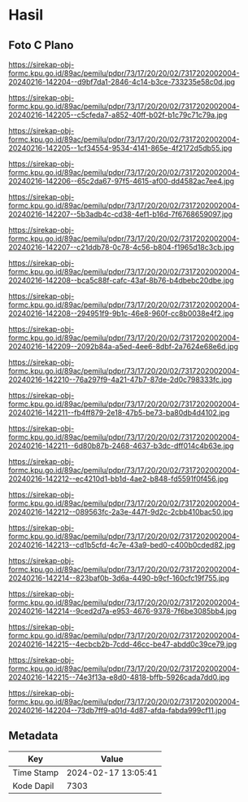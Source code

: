 # Hasil

## Foto C Plano

https://sirekap-obj-formc.kpu.go.id/89ac/pemilu/pdpr/73/17/20/20/02/7317202002004-20240216-142204--d9bf7da1-2846-4c14-b3ce-733235e58c0d.jpg

https://sirekap-obj-formc.kpu.go.id/89ac/pemilu/pdpr/73/17/20/20/02/7317202002004-20240216-142205--c5cfeda7-a852-40ff-b02f-b1c79c71c79a.jpg

https://sirekap-obj-formc.kpu.go.id/89ac/pemilu/pdpr/73/17/20/20/02/7317202002004-20240216-142205--1cf34554-9534-4141-865e-4f2172d5db55.jpg

https://sirekap-obj-formc.kpu.go.id/89ac/pemilu/pdpr/73/17/20/20/02/7317202002004-20240216-142206--65c2da67-97f5-4615-af00-dd4582ac7ee4.jpg

https://sirekap-obj-formc.kpu.go.id/89ac/pemilu/pdpr/73/17/20/20/02/7317202002004-20240216-142207--5b3adb4c-cd38-4ef1-b16d-7f6768659097.jpg

https://sirekap-obj-formc.kpu.go.id/89ac/pemilu/pdpr/73/17/20/20/02/7317202002004-20240216-142207--c21ddb78-0c78-4c56-b804-f1965d18c3cb.jpg

https://sirekap-obj-formc.kpu.go.id/89ac/pemilu/pdpr/73/17/20/20/02/7317202002004-20240216-142208--bca5c88f-cafc-43af-8b76-b4dbebc20dbe.jpg

https://sirekap-obj-formc.kpu.go.id/89ac/pemilu/pdpr/73/17/20/20/02/7317202002004-20240216-142208--294951f9-9b1c-46e8-960f-cc8b0038e4f2.jpg

https://sirekap-obj-formc.kpu.go.id/89ac/pemilu/pdpr/73/17/20/20/02/7317202002004-20240216-142209--2092b84a-a5ed-4ee6-8dbf-2a7624e68e6d.jpg

https://sirekap-obj-formc.kpu.go.id/89ac/pemilu/pdpr/73/17/20/20/02/7317202002004-20240216-142210--76a297f9-4a21-47b7-87de-2d0c798333fc.jpg

https://sirekap-obj-formc.kpu.go.id/89ac/pemilu/pdpr/73/17/20/20/02/7317202002004-20240216-142211--fb4ff879-2e18-47b5-be73-ba80db4d4102.jpg

https://sirekap-obj-formc.kpu.go.id/89ac/pemilu/pdpr/73/17/20/20/02/7317202002004-20240216-142211--6d80b87b-2468-4637-b3dc-dff014c4b63e.jpg

https://sirekap-obj-formc.kpu.go.id/89ac/pemilu/pdpr/73/17/20/20/02/7317202002004-20240216-142212--ec4210d1-bb1d-4ae2-b848-fd5591f0f456.jpg

https://sirekap-obj-formc.kpu.go.id/89ac/pemilu/pdpr/73/17/20/20/02/7317202002004-20240216-142212--089563fc-2a3e-447f-9d2c-2cbb410bac50.jpg

https://sirekap-obj-formc.kpu.go.id/89ac/pemilu/pdpr/73/17/20/20/02/7317202002004-20240216-142213--cd1b5cfd-4c7e-43a9-bed0-c400b0cded82.jpg

https://sirekap-obj-formc.kpu.go.id/89ac/pemilu/pdpr/73/17/20/20/02/7317202002004-20240216-142214--823baf0b-3d6a-4490-b9cf-160cfc19f755.jpg

https://sirekap-obj-formc.kpu.go.id/89ac/pemilu/pdpr/73/17/20/20/02/7317202002004-20240216-142214--9ced2d7a-e953-4676-9378-7f6be3085bb4.jpg

https://sirekap-obj-formc.kpu.go.id/89ac/pemilu/pdpr/73/17/20/20/02/7317202002004-20240216-142215--4ecbcb2b-7cdd-46cc-be47-abdd0c39ce79.jpg

https://sirekap-obj-formc.kpu.go.id/89ac/pemilu/pdpr/73/17/20/20/02/7317202002004-20240216-142215--74e3f13a-e8d0-4818-bffb-5926cada7dd0.jpg

https://sirekap-obj-formc.kpu.go.id/89ac/pemilu/pdpr/73/17/20/20/02/7317202002004-20240216-142204--73db7ff9-a01d-4d87-afda-fabda999cf11.jpg


## Metadata

| Key        | Value               |
| ---------- | ------------------- |
| Time Stamp | 2024-02-17 13:05:41 |
| Kode Dapil | 7303                |



